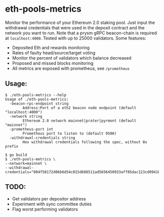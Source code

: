 # eth-pools-metrics

Monitor the performance of your Ethereum 2.0 staking pool. Just input the withdrawal credentials that were used in the deposit contract and the network you want to run. Note that a prysm gRPC beacon-chain is required at `localhost:4000`. Tested with up to 25000 validators. Some features:
* Deposited Eth and rewards monitoring
* Rates of faulty head/source/target voting
* Monitor the percent of validators which balance decreased
* Proposed and missed blocks monitoring
* All metrics are exposed with prometheus, see `/prometheus`

## Usage:

```console
$ ./eth-pools-metrics --help
Usage of ./eth-pools-metrics:
  -beacon-rpc-endpoint string
    	Address:Port of a eth2 beacon node endpoint (default "localhost:4000")
  -network string
    	Ethereum 2.0 network mainnet|prater|pyrmont (default "mainnet")
  -prometheus-port int
    	Prometheus port to listen to (default 9500)
  -withdrawal-credentials string
    	Hex withdrawal credentials following the spec, without 0x prefix
```

```console
$ go build
$ ./eth-pools-metrics \
--network=mainnet \
--withdrawal-credentials="004f58172d06b6d54c015d688511ad5656450933aff85dac123cd09410a0825c"
```

## TODO:
* Get validators per depositor address
* Experiment with sync committee duties
* Flag worst performing validators
